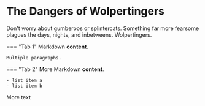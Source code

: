 # The Dangers of Wolpertingers

Don't worry about gumberoos or splintercats.
Something far more fearsome plagues the days, nights, and inbetweens.
Wolpertingers.

=== "Tab 1"
	Markdown **content**.

	Multiple paragraphs.

=== "Tab 2"
	More Markdown **content**.

	- list item a
	- list item b

More text
